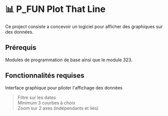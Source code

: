 # 📊 P_FUN Plot That Line
Ce project consiste a concevoir un logiciel pour afficher des graphiques sur des données.

## Prérequis
Modules de programmation de base ainsi que le module 323.

## Fonctionnalités requises 
Interface graphique pour piloter l'affichage des données  
> Filtre sur les dates  
> Minimum 3 courbes à choix  
> Zoom sur 2 axes (indépendants et liés)  
